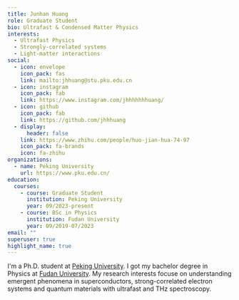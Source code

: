 ```yaml
---
title: Junhan Huang
role: Graduate Student
bio: Ultrafast & Condensed Matter Physics
interests:
  - Ultrafast Physics
  - Strongly-correlated systems
  - Light-matter interactions
social:
  - icon: envelope
    icon_pack: fas
    link: mailto:jhhuang@stu.pku.edu.cn
  - icon: instagram
    icon_pack: fab
    link: https://www.instagram.com/jhhhhhhhuang/
  - icon: github
    icon_pack: fab
    link: https://github.com/jhhhuang
  - display:
      header: false
    link: https://www.zhihu.com/people/huo-jian-hua-74-97
    icon_pack: fa-brands
    icon: fa-zhihu
organizations:
  - name: Peking University
    url: https://www.pku.edu.cn/
education:
  courses:
    - course: Graduate Student
      institution: Peking University
      year: 09/2023-present
    - course: BSc in Physics
      institution: Fudan University
      year: 09/2019-07/2023
email: ""
superuser: true
highlight_name: true
---
```


I'm a Ph.D. student at [Peking University](https://www.pku.edu.cn/). I got my bachelor degree in Physics at [Fudan University](https://www.fudan.edu.cn/).
My research interests focuse on understanding emergent phenomena in superconductors, strong-correlated electron systems and quantum materials with ultrafast and THz spectroscopy.

